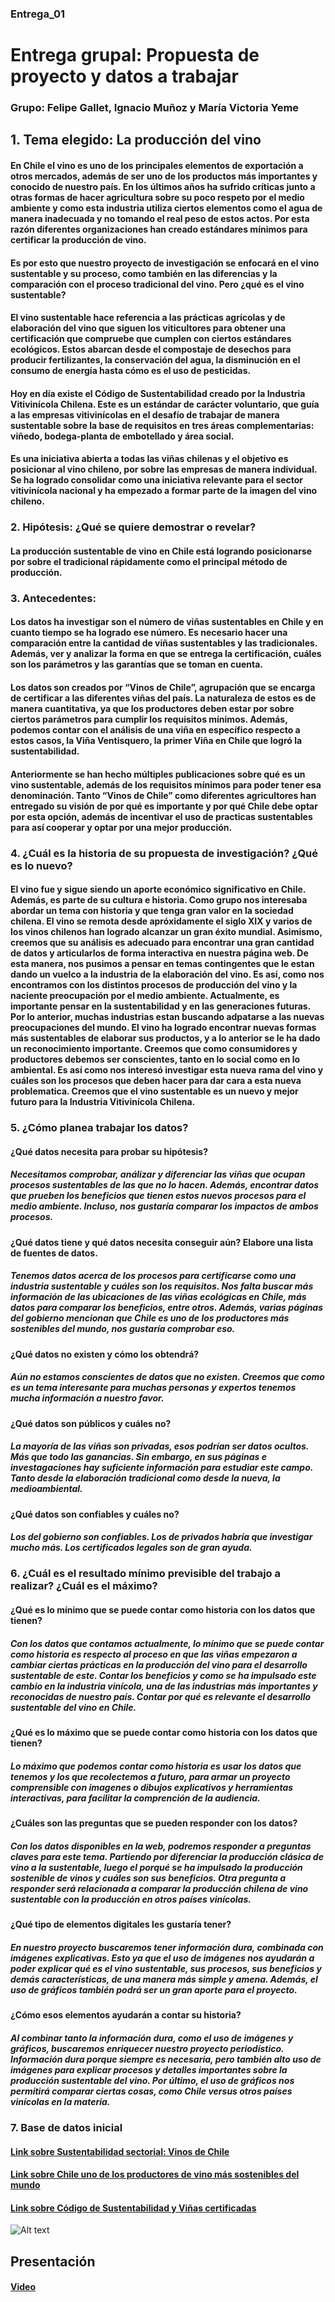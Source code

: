 ### Entrega_01
# Entrega grupal: Propuesta de proyecto y datos a trabajar

### Grupo: Felipe Gallet, Ignacio Muñoz y María Victoria Yeme

## **1. Tema elegido:** La producción del vino

#### En Chile el vino es uno de los principales elementos de exportación a otros mercados, además de ser uno de los productos más importantes y conocido de nuestro país. En los últimos años ha sufrido críticas junto a otras formas de hacer agricultura sobre su poco respeto por el medio ambiente y como esta industria utiliza ciertos elementos como el agua de manera inadecuada y no tomando el real peso de estos actos. Por esta razón diferentes organizaciones han creado estándares mínimos para certificar la producción de vino.

#### Es por esto que nuestro proyecto de investigación se enfocará en el vino sustentable y su proceso, como también en las diferencias y la comparación con el proceso tradicional del vino. Pero ¿qué es el vino sustentable?

#### El vino sustentable hace referencia a las prácticas agrícolas y de elaboración del vino que siguen los viticultores para obtener una certificación que compruebe que cumplen con ciertos estándares ecológicos. Estos abarcan desde el compostaje de desechos para producir fertilizantes, la conservación del agua, la disminución en el consumo de energía hasta cómo es el uso de pesticidas.

#### Hoy en día existe el Código de Sustentabilidad creado por la Industria Vitivinícola Chilena. Este es un estándar de carácter voluntario, que guía a las empresas vitivinícolas en el desafío de trabajar de manera sustentable sobre la base de requisitos en tres áreas complementarias: viñedo, bodega-planta de embotellado y área social.

#### Es una iniciativa abierta a todas las viñas chilenas y el objetivo es posicionar al vino chileno, por sobre las empresas de manera individual. Se ha logrado consolidar como una iniciativa relevante para el sector vitivinícola nacional y ha empezado a formar parte de la imagen del vino chileno. 

### **2. Hipótesis:**  ¿Qué se quiere demostrar o revelar? 

#### La producción sustentable de vino en Chile está logrando posicionarse por sobre el tradicional rápidamente como el principal método de producción.

### **3. Antecedentes:**

#### Los datos ha investigar son el número de viñas sustentables en Chile y en cuanto tiempo se ha logrado ese número. Es necesario hacer una comparación entre la cantidad de viñas sustentables y las tradicionales.  Además, ver y analizar la forma en que se entrega la certificación, cuáles son los parámetros y las garantías que se toman en cuenta. 

#### Los datos son creados por “Vinos de Chile”, agrupación que se encarga de certificar a las diferentes viñas del país. La naturaleza de estos es de manera cuantitativa, ya que los productores deben estar por sobre ciertos parámetros para cumplir los requisitos mínimos. Además, podemos contar con el análisis de una viña en específico respecto a estos casos, la Viña Ventisquero, la primer Viña en Chile que logró la sustentabilidad.

#### Anteriormente se han hecho múltiples publicaciones sobre qué es un vino sustentable, además de los requisitos mínimos para poder tener esa denominación. Tanto “Vinos de Chile” como diferentes agricultores han entregado su visión de por qué es importante y por qué Chile debe optar por esta opción, además de incentivar el uso de practicas sustentables para así cooperar y optar por una mejor producción. 

### **4. ¿Cuál es la historia de su propuesta de investigación? ¿Qué es lo nuevo?**

#### El vino fue y sigue siendo un aporte económico significativo en Chile. Además, es parte de su cultura e historia. Como grupo nos interesaba abordar un tema con historia y que tenga gran valor en la sociedad chilena. El vino se remota desde apróxidamente el siglo XIX y varios de los vinos chilenos han logrado alcanzar un gran éxito mundial. Asimismo, creemos que su análisis es adecuado para encontrar una gran cantidad de datos y articularlos de forma interactiva en nuestra página web. De esta manera, nos pusimos a pensar en temas contingentes que le estan dando un vuelco a la industria de la elaboración del vino. Es así, como nos encontramos con los distintos procesos de producción del vino y la naciente preocupación por el medio ambiente. Actualmente, es importante pensar en la sustentabilidad y en las generaciones futuras. Por lo anterior, muchas industrias estan buscando adpatarse a las nuevas preocupaciones del mundo. El vino ha logrado encontrar nuevas formas más sustentables de elaborar sus productos, y a lo anterior se le ha dado un reconocimiento importante. Creemos que como consumidores y productores debemos ser conscientes, tanto en lo social como en lo ambiental. Es así como nos interesó investigar esta nueva rama del vino y cuáles son los procesos que deben hacer para dar cara a esta nueva problematica. Creemos que el vino sustentable es un nuevo y mejor futuro para la Industria Vitivinícola Chilena.

### **5. ¿Cómo planea trabajar los datos?**

#### ¿Qué datos necesita para probar su hipótesis? 

##### Necesitamos comprobar, análizar y diferenciar las viñas que ocupan procesos sustentables de las que no lo hacen. Además, encontrar datos que prueben los beneficios que tienen estos nuevos procesos para el medio ambiente. Incluso, nos gustaría comparar los impactos de ambos procesos.

#### ¿Qué datos tiene y qué datos necesita conseguir aún? Elabore una lista de fuentes de datos.

##### Tenemos datos acerca de los procesos para certificarse como una industria sustentable y cuáles son los requisitos. Nos falta buscar más información de las ubicaciones de las viñas ecológicas en Chile, más datos para comparar los beneficios, entre otros. Además, varias páginas del gobierno mencionan que Chile es uno de los productores más sostenibles del mundo, nos gustaría comprobar eso.

#### ¿Qué datos no existen y cómo los obtendrá? 

##### Aún no estamos conscientes de datos que no existen. Creemos que como es un tema interesante para muchas personas y expertos tenemos mucha información a nuestro favor.

#### ¿Qué datos son públicos y cuáles no?

##### La mayoría de las viñas son privadas, esos podrían ser datos ocultos. Más que todo las ganancias. Sin embargo, en sus páginas e investagaciones hay suficiente información para estudiar este campo. Tanto desde la elaboración tradicional como desde la nueva, la medioambiental. 

#### ¿Qué datos son confiables y cuáles no?

##### Los del gobierno son confiables. Los de privados habría que investigar mucho más. Los certificados legales son de gran ayuda.

### **6. ¿Cuál es el resultado mínimo previsible del trabajo a realizar? ¿Cuál es el máximo?**

#### ¿Qué es lo mínimo que se puede contar como historia con los datos que tienen?

##### Con los datos que contamos actualmente, lo mínimo que se puede contar como historia es respecto al proceso en que las viñas empezaron a cambiar ciertas prácticas en la producción del vino para el desarrollo sustentable de este. Contar los beneficios y como se ha impulsado este cambio en la industria vinícola, una de las industrias más importantes y reconocidas de nuestro país. Contar por qué es relevante el desarrollo sustentable del vino en Chile.

#### ¿Qué es lo máximo que se puede contar como historia con los datos que tienen?

##### Lo máximo que podemos contar como historia es usar los datos que tenemos y los que recolectemos a futuro, para armar un proyecto comprensible con imagenes o dibujos explicativos y herramientas interactivas, para facilitar la comprención de la audiencia.

#### ¿Cuáles son las preguntas que se pueden responder con los datos?

##### Con los datos disponibles en la web, podremos responder a preguntas claves para este tema. Partiendo por diferenciar la producción clásica de vino a la sustentable, luego el porqué se ha impulsado la producción sostenible de vinos y cuáles son sus beneficios. Otra pregunta a responder será relacionada a comparar la producción chilena de vino sustentable con la producción en otros países vinícolas. 

#### ¿Qué tipo de elementos digitales les gustaría tener?

##### En nuestro proyecto buscaremos tener información dura, combinada con imágenes explicativas. Esto ya que el uso de imágenes nos ayudarán a poder explicar qué es el vino sustentable, sus procesos, sus beneficios y demás características, de una manera más simple y amena. Además, el uso de gráficos también podrá ser un gran aporte para el proyecto. 

#### ¿Cómo esos elementos ayudarán a contar su historia?

##### Al combinar tanto la información dura, como el uso de imágenes y gráficos, buscaremos enriquecer nuestro proyecto periodístico. Información dura porque siempre es necesaria, pero también alto uso de imágenes para explicar procesos y detalles importantes sobre la producción sustentable del vino. Por último, el uso de gráficos nos permitirá comparar ciertas cosas, como Chile versus otros países vinícolas en la materia.

### **7. Base de datos inicial**

#### [Link sobre Sustentabilidad sectorial: Vinos de Chile](https://www.odepa.gob.cl/wp-content/uploads/2019/07/SustentabilidadVinosDeChile2015.pdf)

#### [Link sobre Chile uno de los productores de vino más sostenibles del mundo](https://blog.investchile.gob.cl/bloges/chile-productor-vino-sostenible)

#### [Link sobre Código de Sustentabilidad y Viñas certificadas](https://www.sustentavid.org/)

![Alt text](image.png)

## Presentación

#### [Video](https://www.youtube.com/watch?v=1tZZEIqYt34)